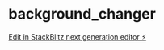 # background_changer

[Edit in StackBlitz next generation editor ⚡️](https://stackblitz.com/~/github.com/sachin752/background_changer)